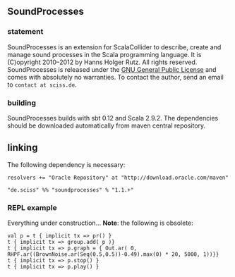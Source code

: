 ## SoundProcesses

### statement

SoundProcesses is an extension for ScalaCollider to describe, create and manage sound processes in the Scala programming language. It is (C)opyright 2010&ndash;2012 by Hanns Holger Rutz. All rights reserved. SoundProcesses is released under the [GNU General Public License](http://github.com/Sciss/SoundProcesses3/blob/master/licenses/SoundProcesses-License.txt) and comes with absolutely no warranties. To contact the author, send an email to `contact at sciss.de`.

### building

SoundProcesses builds with sbt 0.12 and Scala 2.9.2. The dependencies should be downloaded automatically from maven central repository.

## linking

The following dependency is necessary:

    resolvers += "Oracle Repository" at "http://download.oracle.com/maven"
    
    "de.sciss" %% "soundprocesses" % "1.1.+"

### REPL example

Everything under construction... __Note__: the following is obsolete:

    val p = t { implicit tx => pr() }
    t { implicit tx => group.add( p )}
    t { implicit tx => p.graph = { Out.ar( 0, RHPF.ar((BrownNoise.ar(Seq(0.5,0.5))-0.49).max(0) * 20, 5000, 1))}}
    t { implicit tx => p.stop() }
    t { implicit tx => p.play() }
